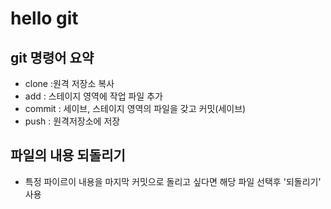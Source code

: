 # hello git

## git 명령어 요약

- clone :원격 저장소 복사
- add : 스테이지 영역에 작업 파일 추가
- commit : 세이브, 스테이지 영역의 파일을 갖고 커밋(세이브)
- push : 원격저장소에 저장

## 파일의 내용 되돌리기

- 특정 파이르이 내용을 마지막 커밋으로 돌리고 싶다면 해당 파일 선택후 '되돌리기' 사용
